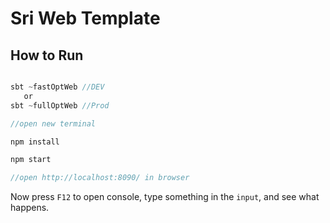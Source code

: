 # Sri Web Template

## How to Run 

```scala

sbt ~fastOptWeb //DEV
   or
sbt ~fullOptWeb //Prod   

//open new terminal

npm install

npm start

//open http://localhost:8090/ in browser

```

Now press `F12` to open console, type something in the `input`, and see what happens.
